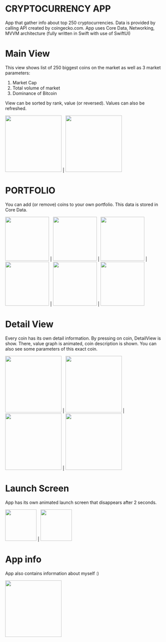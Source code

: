 # CRYPTOCURRENCY APP

App that gather info about top 250 cryptocurrencies. Data is provided by calling API created by coingecko.com. App uses Core Data, Networking, MVVM architecture (fully written in Swift with use of SwiftUI)

# Main View 
This view shows list of 250 biggest coins on the market as well as 3 market parameters: 
1. Market Cap
2. Total volume of market
3. Dominance of Bitcoin 

View can be sorted by rank, value (or reversed). Values can also be refreshed.

<img src = "https://user-images.githubusercontent.com/100759669/169263577-28f85503-0d35-42e6-a5fa-d4a3be9af826.png" width=180> | <img src = "https://user-images.githubusercontent.com/100759669/169263643-3427c0e5-1270-40d1-aad7-9d1f64c8a022.png" width=180>

# PORTFOLIO 

You can add (or remove) coins to your own portfolio. This data is stored in Core Data.

<img src = "https://user-images.githubusercontent.com/100759669/169263584-6668cb4f-4449-414d-a0f0-63ecba6dbfac.png" width=140> | <img src = "https://user-images.githubusercontent.com/100759669/169263589-04f057cc-727b-4cd3-9b42-5b089029f3fd.png" width=140> | <img src = "https://user-images.githubusercontent.com/100759669/169263593-2014fc7a-ae05-4fc1-94d1-c52a711c81f1.png" width=140> | <img src = "https://user-images.githubusercontent.com/100759669/169263598-440b8c4d-d8ac-425c-89a5-682195d693f4.png" width=140> | <img src = "https://user-images.githubusercontent.com/100759669/169263605-d1696281-a1e0-46e4-a44b-ffd8cabfc978.png" width=140> | <img src = "https://user-images.githubusercontent.com/100759669/169263610-74389f40-196d-4ed2-b963-6f2c9e47004a.png" width=140>


# Detail View

Every coin has its own detail information. By pressing on coin, DetailView is show. There, value graph is animated, coin description is shown. You can also see some parameters of this exact coin.

<img src = "https://user-images.githubusercontent.com/100759669/169263615-e81aba0a-2b3b-44d9-8976-d9d35917041e.png" width=180> | <img src = "https://user-images.githubusercontent.com/100759669/169263622-47cd8631-8d00-4f97-955a-d84111cd3892.png" width=180> | <img src = "https://user-images.githubusercontent.com/100759669/169263635-8cbe14fd-ce38-483d-b15f-ee6c85d98152.png" width=180> | <img src = "https://user-images.githubusercontent.com/100759669/169263638-adfa17c2-f8d0-44a3-b9d6-edc27a741d84.png" width=180>


# Launch Screen

App has its own animated launch screen that disappears after 2 seconds.

<img src = "https://user-images.githubusercontent.com/100759669/169263563-3f58c770-ab99-49cc-92c2-c343dd6a5091.png" width=100> | <img src = "https://user-images.githubusercontent.com/100759669/169263572-20b3ebaf-e6be-43c3-b014-14ccc52b03c1.png" width=100>


# App info

App also contains information about myself :)

<img src = "https://user-images.githubusercontent.com/100759669/169263629-4b37e6ea-6b25-48f6-82dd-4bacda13da9b.png" width=180>

